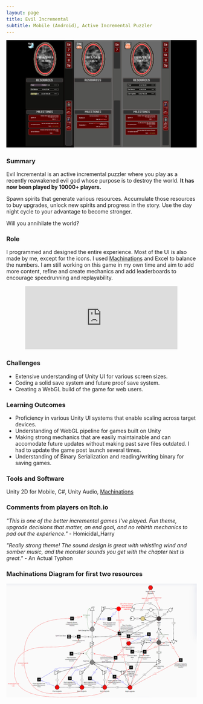 ```yaml
---
layout: page
title: Evil Incremental
subtitle: Mobile (Android), Active Incremental Puzzler
---
```


![EI Banner](/assets/img/EIBanner.png)

### Summary
Evil Incremental is an active incremental puzzler where you play as a recently reawakened evil god whose purpose is to destroy the world. 
**It has now been played by 10000+ players.**

Spawn spirits that generate various resources. Accumulate those resources to buy upgrades, unlock new spirits and progress in the story. Use the day night cycle to your advantage to become stronger. 

Will you annihilate the world?

### Role
I programmed and designed the entire experience. Most of the UI is also made by me, except for the icons. I used [Machinations](https://machinations.io) and Excel to balance the numbers. I am still working on this game in my own time and aim to add more content, refine and create mechanics and add leaderboards to encourage speedrunning and replayability.

<p align="center"><iframe frameborder="0" src="https://itch.io/embed/1632565?dark=true" width="80%" height="167">
<a href="https://thomasporta.itch.io/evil-incremental">Evil Incremental by Thomas Porta</a></iframe></p>

### Challenges

<ul>
  <li>Extensive understanding of Unity UI for various screen sizes.</li>
  <li>Coding a solid save system and future proof save system.</li>
  <li>Creating a WebGL build of the game for web users.</li>
</ul>

### Learning Outcomes

<ul>
  <li>Proficiency in various Unity UI systems that enable scaling across target devices.</li>
  <li>Understanding of WebGL pipeline for games built on Unity</li>
  <li>Making strong mechanics that are easily maintainable and can accomodate future updates without making past save files outdated. I had to update the game post launch several times.</li>
  <li>Understanding of Binary Serialization and reading/writing binary for saving games.</li>
</ul>

### Tools and Software

Unity 2D for Mobile, C#, Unity Audio, [Machinations](https://machinations.io)

### Comments from players on Itch.io

*"This is one of the better incremental games I've played. Fun theme, upgrade decisions that matter, an end goal, and no rebirth mechanics to pad out the experience."* - Homicidal_Harry

*"Really strong theme! The sound design is great with whistling wind and somber music, and the monster sounds you get with the chapter text is great."* - An Actual Typhon

### Machinations Diagram for first two resources

![Machinations](/assets/img/FearDarknessLoop.PNG) 
